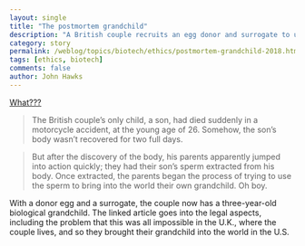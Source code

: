 ```yaml
---
layout: single
title: "The postmortem grandchild"
description: "A British couple recruits an egg donor and surrogate to use their dead son's sperm to make a grandchild."
category: story
permalink: /weblog/topics/biotech/ethics/postmortem-grandchild-2018.html
tags: [ethics, biotech]
comments: false
author: John Hawks
---
```


<a href="https://abovethelaw.com/2018/09/deceased-sons-genetic-material-used-to-create-grandchild-is-that-even-legal/">What???</a>

<blockquote> The British couple’s only child, a son, had died suddenly in a motorcycle accident, at the young age of 26. Somehow, the son’s body wasn’t recovered for two full days.</blockquote>

<blockquote>But after the discovery of the body, his parents apparently jumped into action quickly; they had their son’s sperm extracted from his body. Once extracted, the parents began the process of trying to use the sperm to bring into the world their own grandchild. Oh boy.</blockquote>

With a donor egg and a surrogate, the couple now has a three-year-old biological grandchild. The linked article goes into the legal aspects, including the problem that this was all impossible in the U.K., where the couple lives, and so they brought their grandchild into the world in the U.S.


